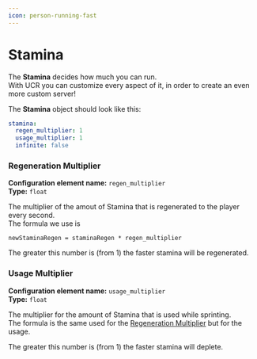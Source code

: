 ```yaml
---
icon: person-running-fast
---
```


# Stamina

The **Stamina** decides how much you can run.\
With UCR you can customize every aspect of it, in order to create an even more custom server!

The **Stamina** object should look like this:

```yaml
stamina:
  regen_multiplier: 1
  usage_multiplier: 1
  infinite: false
```

### Regeneration Multiplier

**Configuration element name:** `regen_multiplier` \
**Type:** `float`&#x20;

The multiplier of the amout of Stamina that is regenerated to the player every second.\
The formula we use is

```
newStaminaRegen = staminaRegen * regen_multiplier
```

The greater this number is (from 1) the faster stamina will be regenerated.

### Usage Multiplier

**Configuration element name:** `usage_multiplier` \
**Type:** `float`&#x20;

The multiplier for the amount of Stamina that is used while sprinting.\
The formula is the same used for the [Regeneration Multiplier](stamina.md#regeneration-multiplier) but for the usage.

The greater this number is (from 1) the faster stamina will deplete.
